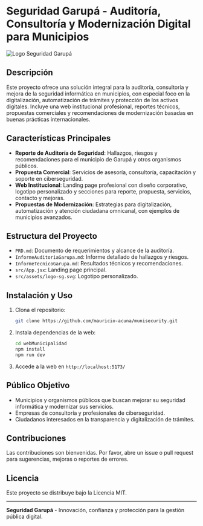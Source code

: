 
# Seguridad Garupá - Auditoría, Consultoría y Modernización Digital para Municipios

![Logo Seguridad Garupá](./src/assets/logo-sg.svg)

## Descripción
Este proyecto ofrece una solución integral para la auditoría, consultoría y mejora de la seguridad informática en municipios, con especial foco en la digitalización, automatización de trámites y protección de los activos digitales. Incluye una web institucional profesional, reportes técnicos, propuestas comerciales y recomendaciones de modernización basadas en buenas prácticas internacionales.

## Características Principales
- **Reporte de Auditoría de Seguridad**: Hallazgos, riesgos y recomendaciones para el municipio de Garupá y otros organismos públicos.
- **Propuesta Comercial**: Servicios de asesoría, consultoría, capacitación y soporte en ciberseguridad.
- **Web Institucional**: Landing page profesional con diseño corporativo, logotipo personalizado y secciones para reporte, propuesta, servicios, contacto y mejoras.
- **Propuestas de Modernización**: Estrategias para digitalización, automatización y atención ciudadana omnicanal, con ejemplos de municipios avanzados.

## Estructura del Proyecto
- `PRD.md`: Documento de requerimientos y alcance de la auditoría.
- `InformeAuditoriaGarupa.md`: Informe detallado de hallazgos y riesgos.
- `InformeTecnicoGarupa.md`: Resultados técnicos y recomendaciones.
- `src/App.jsx`: Landing page principal.
- `src/assets/logo-sg.svg`: Logotipo personalizado.

## Instalación y Uso
1. Clona el repositorio:
	```bash
	git clone https://github.com/mauricio-acuna/munisecurity.git
	```
2. Instala dependencias de la web:
	```bash
	cd webMunicipalidad
	npm install
	npm run dev
	```
3. Accede a la web en `http://localhost:5173/`

## Público Objetivo
- Municipios y organismos públicos que buscan mejorar su seguridad informática y modernizar sus servicios.
- Empresas de consultoría y profesionales de ciberseguridad.
- Ciudadanos interesados en la transparencia y digitalización de trámites.

## Contribuciones
Las contribuciones son bienvenidas. Por favor, abre un issue o pull request para sugerencias, mejoras o reportes de errores.

## Licencia
Este proyecto se distribuye bajo la Licencia MIT.

---
**Seguridad Garupá** - Innovación, confianza y protección para la gestión pública digital.

